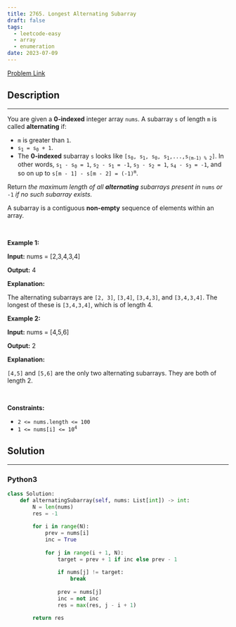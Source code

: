 ```yaml
---
title: 2765. Longest Alternating Subarray
draft: false
tags: 
  - leetcode-easy
  - array
  - enumeration
date: 2023-07-09
---
```


[Problem Link](https://leetcode.com/problems/longest-alternating-subarray/)

## Description

---
<p>You are given a <strong>0-indexed</strong> integer array <code>nums</code>. A subarray <code>s</code> of length <code>m</code> is called <strong>alternating</strong> if:</p>

<ul>
	<li><code>m</code> is greater than <code>1</code>.</li>
	<li><code>s<sub>1</sub> = s<sub>0</sub> + 1</code>.</li>
	<li>The <strong>0-indexed</strong> subarray <code>s</code> looks like <code>[s<sub>0</sub>, s<sub>1</sub>, s<sub>0</sub>, s<sub>1</sub>,...,s<sub>(m-1) % 2</sub>]</code>. In other words, <code>s<sub>1</sub> - s<sub>0</sub> = 1</code>, <code>s<sub>2</sub> - s<sub>1</sub> = -1</code>, <code>s<sub>3</sub> - s<sub>2</sub> = 1</code>, <code>s<sub>4</sub> - s<sub>3</sub> = -1</code>, and so on up to <code>s[m - 1] - s[m - 2] = (-1)<sup>m</sup></code>.</li>
</ul>

<p>Return <em>the maximum length of all <strong>alternating</strong> subarrays present in </em><code>nums</code> <em>or </em><code>-1</code><em> if no such subarray exists</em><em>.</em></p>

<p>A subarray is a contiguous <strong>non-empty</strong> sequence of elements within an array.</p>

<p>&nbsp;</p>
<p><strong class="example">Example 1:</strong></p>

<div class="example-block">
<p><strong>Input:</strong> <span class="example-io">nums = [2,3,4,3,4]</span></p>

<p><strong>Output:</strong> <span class="example-io">4</span></p>

<p><strong>Explanation:</strong></p>

<p>The alternating subarrays are <code>[2, 3]</code>, <code>[3,4]</code>, <code>[3,4,3]</code>, and <code>[3,4,3,4]</code>. The longest of these is <code>[3,4,3,4]</code>, which is of length 4.</p>
</div>

<p><strong class="example">Example 2:</strong></p>

<div class="example-block">
<p><strong>Input:</strong> <span class="example-io">nums = [4,5,6]</span></p>

<p><strong>Output:</strong> <span class="example-io">2</span></p>

<p><strong>Explanation:</strong></p>

<p><code>[4,5]</code> and <code>[5,6]</code> are the only two alternating subarrays. They are both of length 2.</p>
</div>

<p>&nbsp;</p>
<p><strong>Constraints:</strong></p>

<ul>
	<li><code>2 &lt;= nums.length &lt;= 100</code></li>
	<li><code>1 &lt;= nums[i] &lt;= 10<sup>4</sup></code></li>
</ul>


## Solution

---
### Python3
``` py title='longest-alternating-subarray'
class Solution:
    def alternatingSubarray(self, nums: List[int]) -> int:
        N = len(nums)
        res = -1
        
        for i in range(N):
            prev = nums[i]
            inc = True
            
            for j in range(i + 1, N):
                target = prev + 1 if inc else prev - 1
                
                if nums[j] != target:
                    break
                
                prev = nums[j]
                inc = not inc
                res = max(res, j - i + 1)

        return res
```

